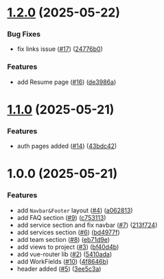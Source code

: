 # [1.2.0](https://github.com/Ghostmaysam1/vadi/compare/v1.1.0...v1.2.0) (2025-05-22)


### Bug Fixes

* fix links issue ([#17](https://github.com/Ghostmaysam1/vadi/issues/17)) ([24776b0](https://github.com/Ghostmaysam1/vadi/commit/24776b006b1f423c64abe09b0dd4fa3b33193df9))


### Features

* add Resume page ([#16](https://github.com/Ghostmaysam1/vadi/issues/16)) ([de3986a](https://github.com/Ghostmaysam1/vadi/commit/de3986a4d1bdb6868823fc1014129589f9a2534d))

# [1.1.0](https://github.com/Ghostmaysam1/vadi/compare/v1.0.0...v1.1.0) (2025-05-21)


### Features

* auth pages added ([#14](https://github.com/Ghostmaysam1/vadi/issues/14)) ([43bdc42](https://github.com/Ghostmaysam1/vadi/commit/43bdc42aeda84e0fd6031e76177c0171d1e7ce65))

# 1.0.0 (2025-05-21)


### Features

* add `Navbar&Footer` layout ([#4](https://github.com/Ghostmaysam1/vadi/issues/4)) ([a062813](https://github.com/Ghostmaysam1/vadi/commit/a062813382e8b30bac9ba5dfc0e43d708057bf77))
* add FAQ section ([#9](https://github.com/Ghostmaysam1/vadi/issues/9)) ([c753113](https://github.com/Ghostmaysam1/vadi/commit/c753113ed117c46006e56914c71178e5c0b4488b))
* add service section and fix navbar ([#7](https://github.com/Ghostmaysam1/vadi/issues/7)) ([213f724](https://github.com/Ghostmaysam1/vadi/commit/213f724023ba92e47423bc4f71a5b64ce2faf234))
* add services section ([#6](https://github.com/Ghostmaysam1/vadi/issues/6)) ([bd4977f](https://github.com/Ghostmaysam1/vadi/commit/bd4977f01adb7d8f96fdfa635f231d76cd10ffa5))
* add team section ([#8](https://github.com/Ghostmaysam1/vadi/issues/8)) ([eb71d9e](https://github.com/Ghostmaysam1/vadi/commit/eb71d9e7c902f44cbbe53fd334a445cea68c3322))
* add views to project ([#3](https://github.com/Ghostmaysam1/vadi/issues/3)) ([bf40d4b](https://github.com/Ghostmaysam1/vadi/commit/bf40d4bb5e797fd495814aefebf5e89a8e3578a4))
* add vue-router lib ([#2](https://github.com/Ghostmaysam1/vadi/issues/2)) ([5410ada](https://github.com/Ghostmaysam1/vadi/commit/5410ada713b745387611fb3406f1221f17b4c435))
* add WorkFields ([#10](https://github.com/Ghostmaysam1/vadi/issues/10)) ([4f8646b](https://github.com/Ghostmaysam1/vadi/commit/4f8646ba9c33250825257405788959c2de69264c))
* header added ([#5](https://github.com/Ghostmaysam1/vadi/issues/5)) ([3ee5c3a](https://github.com/Ghostmaysam1/vadi/commit/3ee5c3ae147adce7116fbee8791681a3554a49ab))
